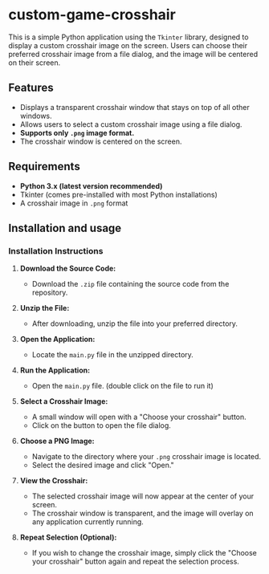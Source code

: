 # custom-game-crosshair

This is a simple Python application using the `Tkinter` library, designed to display a custom crosshair image on the screen. Users can choose their preferred crosshair image from a file dialog, and the image will be centered on their screen.

## Features
- Displays a transparent crosshair window that stays on top of all other windows.
- Allows users to select a custom crosshair image using a file dialog.
- **Supports only `.png` image format.**
- The crosshair window is centered on the screen.

## Requirements
- **Python 3.x (latest version recommended)**
- Tkinter (comes pre-installed with most Python installations)
- A crosshair image in `.png` format

## Installation and usage
### Installation Instructions
1. **Download the Source Code:**
   - Download the `.zip` file containing the source code from the repository.

2. **Unzip the File:**
   - After downloading, unzip the file into your preferred directory.

3. **Open the Application:**
   - Locate the `main.py` file in the unzipped directory.

4. **Run the Application:**
   - Open the `main.py` file. (double click on the file to run it)


5. **Select a Crosshair Image:**
   - A small window will open with a "Choose your crosshair" button.
   - Click on the button to open the file dialog.

6. **Choose a PNG Image:**
   - Navigate to the directory where your `.png` crosshair image is located.
   - Select the desired image and click "Open."

7. **View the Crosshair:**
   - The selected crosshair image will now appear at the center of your screen.
   - The crosshair window is transparent, and the image will overlay on any application currently running.

8. **Repeat Selection (Optional):**
   - If you wish to change the crosshair image, simply click the "Choose your crosshair" button again and repeat the selection process.


     
